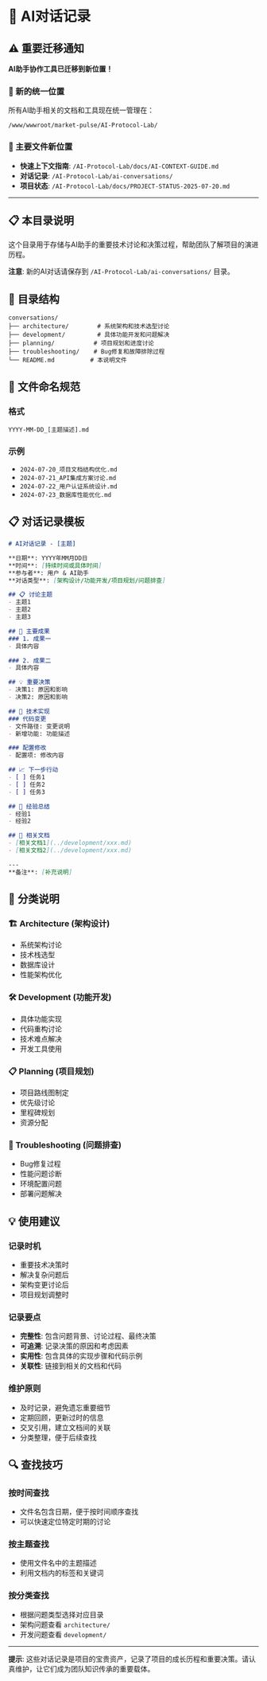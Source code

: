 # 💬 AI对话记录

## ⚠️ 重要迁移通知

**AI助手协作工具已迁移到新位置！**

### 🔄 新的统一位置
所有AI助手相关的文档和工具现在统一管理在：
```
/www/wwwroot/market-pulse/AI-Protocol-Lab/
```

### 📁 主要文件新位置
- **快速上下文指南**: `/AI-Protocol-Lab/docs/AI-CONTEXT-GUIDE.md`
- **对话记录**: `/AI-Protocol-Lab/ai-conversations/`
- **项目状态**: `/AI-Protocol-Lab/docs/PROJECT-STATUS-2025-07-20.md`

---

## 📋 本目录说明

这个目录用于存储与AI助手的重要技术讨论和决策过程，帮助团队了解项目的演进历程。

**注意**: 新的AI对话请保存到 `/AI-Protocol-Lab/ai-conversations/` 目录。

## 📁 目录结构

```
conversations/
├── architecture/        # 系统架构和技术选型讨论
├── development/         # 具体功能开发和问题解决
├── planning/           # 项目规划和进度讨论
├── troubleshooting/    # Bug修复和故障排除过程
└── README.md          # 本说明文件
```

## 📝 文件命名规范

### 格式
```
YYYY-MM-DD_[主题描述].md
```

### 示例
- `2024-07-20_项目文档结构优化.md`
- `2024-07-21_API集成方案讨论.md`
- `2024-07-22_用户认证系统设计.md`
- `2024-07-23_数据库性能优化.md`

## 📋 对话记录模板

```markdown
# AI对话记录 - [主题]

**日期**: YYYY年MM月DD日
**时间**: [持续时间或具体时间]
**参与者**: 用户 & AI助手
**对话类型**: [架构设计/功能开发/项目规划/问题排查]

## 📋 讨论主题
- 主题1
- 主题2
- 主题3

## 🎯 主要成果
### 1. 成果一
- 具体内容

### 2. 成果二
- 具体内容

## 💡 重要决策
- 决策1: 原因和影响
- 决策2: 原因和影响

## 🔧 技术实现
### 代码变更
- 文件路径: 变更说明
- 新增功能: 功能描述

### 配置修改
- 配置项: 修改内容

## 📈 下一步行动
- [ ] 任务1
- [ ] 任务2
- [ ] 任务3

## 📝 经验总结
- 经验1
- 经验2

## 🔗 相关文档
- [相关文档1](../development/xxx.md)
- [相关文档2](../development/xxx.md)

---
**备注**: [补充说明]
```

## 🎯 分类说明

### 🏗️ Architecture (架构设计)
- 系统架构讨论
- 技术栈选型
- 数据库设计
- 性能架构优化

### 🛠️ Development (功能开发)
- 具体功能实现
- 代码重构讨论
- 技术难点解决
- 开发工具使用

### 📋 Planning (项目规划)
- 项目路线图制定
- 优先级讨论
- 里程碑规划
- 资源分配

### 🐛 Troubleshooting (问题排查)
- Bug修复过程
- 性能问题诊断
- 环境配置问题
- 部署问题解决

## 💡 使用建议

### 记录时机
- 重要技术决策时
- 解决复杂问题后
- 架构变更讨论后
- 项目规划调整时

### 记录要点
- **完整性**: 包含问题背景、讨论过程、最终决策
- **可追溯**: 记录决策的原因和考虑因素
- **实用性**: 包含具体的实现步骤和代码示例
- **关联性**: 链接到相关的文档和代码

### 维护原则
- 及时记录，避免遗忘重要细节
- 定期回顾，更新过时的信息
- 交叉引用，建立文档间的关联
- 分类整理，便于后续查找

## 🔍 查找技巧

### 按时间查找
- 文件名包含日期，便于按时间顺序查找
- 可以快速定位特定时期的讨论

### 按主题查找
- 使用文件名中的主题描述
- 利用文档内的标签和关键词

### 按分类查找
- 根据问题类型选择对应目录
- 架构问题查看 `architecture/`
- 开发问题查看 `development/`

---

**提示**: 这些对话记录是项目的宝贵资产，记录了项目的成长历程和重要决策。请认真维护，让它们成为团队知识传承的重要载体。
